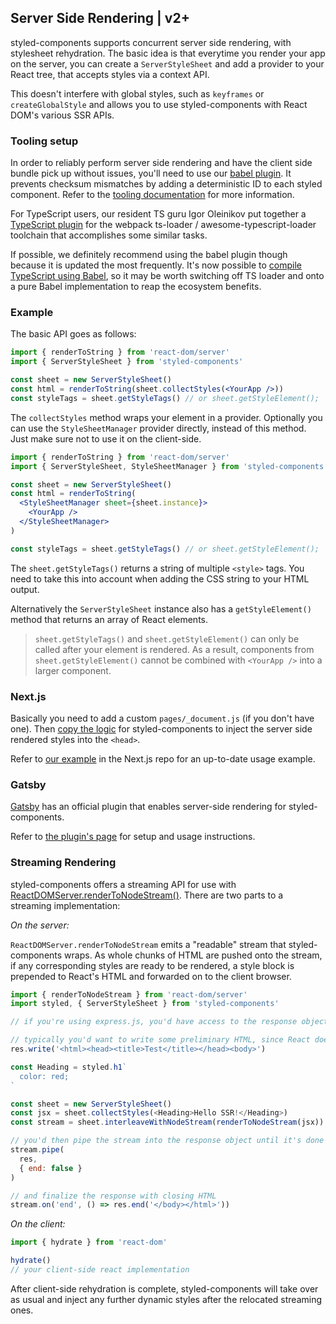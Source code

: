 ## Server Side Rendering | v2+

styled-components supports concurrent server side rendering, with stylesheet rehydration.
The basic idea is that everytime you render your app on the server, you can create
a `ServerStyleSheet` and add a provider to your React tree, that accepts styles
via a context API.

This doesn't interfere with global styles, such as `keyframes` or `createGlobalStyle` and
allows you to use styled-components with React DOM's various SSR APIs.

### Tooling setup

In order to reliably perform server side rendering and have the client side bundle pick up without issues, you'll need to use our [babel plugin](/docs/tooling#babel-plugin). It prevents checksum mismatches by adding a deterministic ID to each styled component. Refer to the [tooling documentation](/docs/tooling#serverside-rendering) for more information.

For TypeScript users, our resident TS guru Igor Oleinikov put together a [TypeScript plugin](/docs/tooling#typescript-plugin) for the webpack ts-loader / awesome-typescript-loader toolchain that accomplishes some similar tasks.

If possible, we definitely recommend using the babel plugin though because it is updated the most frequently. It's now possible to [compile TypeScript using Babel](https://babeljs.io/docs/en/babel-preset-typescript), so it may be worth switching off TS loader and onto a pure Babel implementation to reap the ecosystem benefits.

### Example

The basic API goes as follows:

```jsx
import { renderToString } from 'react-dom/server'
import { ServerStyleSheet } from 'styled-components'

const sheet = new ServerStyleSheet()
const html = renderToString(sheet.collectStyles(<YourApp />))
const styleTags = sheet.getStyleTags() // or sheet.getStyleElement();
```

The `collectStyles` method wraps your element in a provider. Optionally you can use
the `StyleSheetManager` provider directly, instead of this method. Just make sure not to
use it on the client-side.

```jsx
import { renderToString } from 'react-dom/server'
import { ServerStyleSheet, StyleSheetManager } from 'styled-components'

const sheet = new ServerStyleSheet()
const html = renderToString(
  <StyleSheetManager sheet={sheet.instance}>
    <YourApp />
  </StyleSheetManager>
)

const styleTags = sheet.getStyleTags() // or sheet.getStyleElement();
```

The `sheet.getStyleTags()` returns a string of multiple `<style>` tags.
You need to take this into account when adding the CSS string to your HTML output.

Alternatively the `ServerStyleSheet` instance also has a `getStyleElement()` method
that returns an array of React elements.

> `sheet.getStyleTags()` and `sheet.getStyleElement()` can only be called after your element is rendered. As a result, components from `sheet.getStyleElement()` cannot be combined with `<YourApp />` into a larger component.

### Next.js

Basically you need to add a custom `pages/_document.js` (if you don't have one). Then
[copy the logic](https://github.com/zeit/next.js/tree/master/examples/with-styled-components/pages/_document.js)
for styled-components to inject the server side rendered styles into the `<head>`.

Refer to [our example](https://github.com/zeit/next.js/tree/master/examples/with-styled-components) in the Next.js repo for an up-to-date usage example.

### Gatsby

[Gatsby](https://www.gatsbyjs.org/) has an official plugin that enables server-side rendering for styled-components.

Refer to [the plugin's page](https://www.gatsbyjs.org/packages/gatsby-plugin-styled-components/) for setup and usage instructions.

### Streaming Rendering

styled-components offers a streaming API for use with [ReactDOMServer.renderToNodeStream()](https://reactjs.org/docs/react-dom-server.html#rendertonodestream). There are two parts to a streaming implementation:

_On the server:_

`ReactDOMServer.renderToNodeStream` emits a "readable" stream that styled-components wraps. As whole chunks of HTML are pushed onto the stream, if any corresponding styles are ready to be rendered, a style block is prepended to React's HTML and forwarded on to the client browser.

```js
import { renderToNodeStream } from 'react-dom/server'
import styled, { ServerStyleSheet } from 'styled-components'

// if you're using express.js, you'd have access to the response object "res"

// typically you'd want to write some preliminary HTML, since React doesn't handle this
res.write('<html><head><title>Test</title></head><body>')

const Heading = styled.h1`
  color: red;
`

const sheet = new ServerStyleSheet()
const jsx = sheet.collectStyles(<Heading>Hello SSR!</Heading>)
const stream = sheet.interleaveWithNodeStream(renderToNodeStream(jsx))

// you'd then pipe the stream into the response object until it's done
stream.pipe(
  res,
  { end: false }
)

// and finalize the response with closing HTML
stream.on('end', () => res.end('</body></html>'))
```

_On the client:_

```js
import { hydrate } from 'react-dom'

hydrate()
// your client-side react implementation
```

After client-side rehydration is complete, styled-components will take over as usual and inject any further dynamic styles after the relocated streaming ones.
